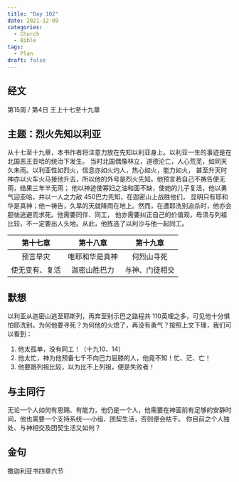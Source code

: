 ```yaml
---
title: "Day 102"
date: 2021-12-09
categories:
  - Church
  - Bible
tags:
  - Plan
draft: false
---
```


## 经文
第15周 / 第4日 王上十七至十九章

## 主题：烈火先知以利亚
从十七至十九章，本书作者将注意力放在先知以利亚身上。以利亚一生的事迹是在北国恶王亚哈的统治下发生。
当时北国偶像林立，道德沦亡，人心荒芜，如同天久未雨。以利亚性如烈火，信息亦如火灼人，热心如火，能力如火，
甚至升天时神亦以火车火马接他升去，所以他的外号是烈火先知。他预言若自己不祷告便无雨，结果三年半无雨；
他以神迹使寡妇之油和面不缺，使她的儿子复活，他以勇气迎亚哈，并以一人之力敌  450巴力先知，在迦密山上战胜他们，
显明只有耶和华是真神；他一祷告，久旱的天就降雨在地上。然而，在遭耶洗别追杀时，他亦会胆怯逃避而求死。他需要同伴、同工，
他亦需要纠正自己的价值观，毋须与列祖比较，不一定要出人头地。从此，他拣选了以利沙与他一起同工。

| 第十七章    | 第十八章    | 第十九章    |
| :-------: | :-------: | :-------: |
| 预言旱灾    | 唯耶和华是真神 | 何烈山寻死   |
| 使无变有、复活 | 迦密山胜巴力  | 与神、门徒相交 |

## 默想
以利亚从迦密山逃至耶斯列，再奔至别示巴之路程共  110英哩之多，可见他十分惧怕耶洗别。为何他要寻死？为何他的火熄了，再没有勇气？按照上文下理，我们可以看到：

1. 他太孤单，没有同工！（十九10、14）
2. 他太忙，神为他预备七千不向巴力屈膝的人，他竟不知！忙、茫、亡！
3. 他要跟列祖比较，以为比不上列祖，便是失败者！

## 与主同行
无论一个人如何有恩赐、有能力，他仍是一个人，他需要在神面前有足够的安静时间，他也需要一个支持系统──小组、团契生活，否则便会枯干。
你目前之个人独处、与神相交及团契生活又如何？

## 金句
撒迦利亚书四章六节

[comment]: <> (## 附录)

